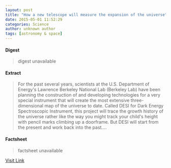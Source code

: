 ```yaml
---
layout: post
title: "How a new telescope will measure the expansion of the universe"
date: 2015-05-01 11:52:29
categories: Science
author: unknown author
tags: [astronomy & space]
---
```



#### Digest
>digest unavailable

#### Extract
>For the past several years, scientists at the U.S. Department of Energy's Lawrence Berkeley National Lab (Berkeley Lab) have been planning the construction of and developing technologies for a very special instrument that will create the most extensive three-dimensional map of the universe to date. Called DESI for Dark Energy Spectroscopic Instrument, this project will trace the growth history of the universe rather like the way you might track your child's height with pencil marks climbing up a doorframe. But DESI will start from the present and work back into the past....

#### Factsheet
>factsheet unavailable

[Visit Link](http://phys.org/news349685540.html)


